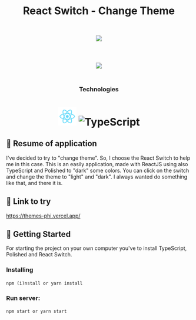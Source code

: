 <h1 align="center">React Switch - Change Theme</h1>
<h1 align="center"><img width="500px" src="https://user-images.githubusercontent.com/62610767/94602537-62f65880-026b-11eb-8bec-9fb7498b6b6e.png"><h1>
<h1 align="center"><img width="500px" src="https://user-images.githubusercontent.com/62610767/94602549-67bb0c80-026b-11eb-8d9a-f3e79fde7f6a.png"><h1>

<h3 align="center">Technologies</h3>
<h1 align="center">
<img alt="React" width="50px" src="https://raw.githubusercontent.com/github/explore/80688e429a7d4ef2fca1e82350fe8e3517d3494d/topics/react/react.png" />
<img alt="TypeScript" width="50px" src="https://user-images.githubusercontent.com/38151364/89708934-a7dbce00-d951-11ea-8ff1-1b7991267c05.png" />
</h1>

## :bookmark_tabs: Resume of application

I've decided to try to "change theme". So, I choose the React Switch to help me in this case. This is an easily application, made with ReactJS using also TypeScript and Polished to "dark" some colors. You can click on the switch and change the theme to "light" and "dark". I always wanted do something like that, and there it is.  

## :newspaper: Link to try
https://themes-phi.vercel.app/

## :mag_right: Getting Started

For starting the project on your own computer you've to install TypeScript, Polished and React Switch. 

### Installing

```npm (i)nstall or yarn install```


### Run server: 

```npm start or yarn start```





